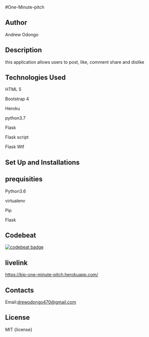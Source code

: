 #One-Minute-pitch

## Author
Andrew Odongo

## Description
this application allows users to post, like, comment share and dislike 

## Technologies Used
HTML 5

Bootstrap 4

Heroku 

python3.7

Flask

Flask script

Flask Wtf

## Set Up and Installations

## prequisities
Python3.6

virtualenv

Pip

Flask

## Codebeat

[![codebeat badge](https://codebeat.co/badges/03d90c81-daf1-4812-a07c-ba6c945f25cd)](https://codebeat.co/projects/github-com-andrew1440-one-minute-pitch-master)

## livelink
https://kip-one-minute-pitch.herokuapp.com/

## Contacts
Email:drewodongo470@gmail.com

## License
  MIT {license} 

